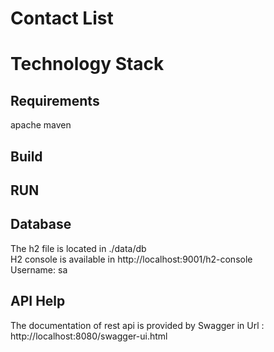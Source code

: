 # Contact List


# Technology Stack




## Requirements 
apache maven <br/>


## Build


## RUN


## Database
The h2 file is located in ./data/db<br/>
H2 console is available in http://localhost:9001/h2-console<br/>
Username: sa

## API Help
The documentation of rest api is provided by Swagger in Url : http://localhost:8080/swagger-ui.html







